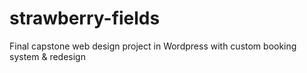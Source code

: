 # strawberry-fields
Final capstone web design project in Wordpress with custom booking system &amp; redesign
